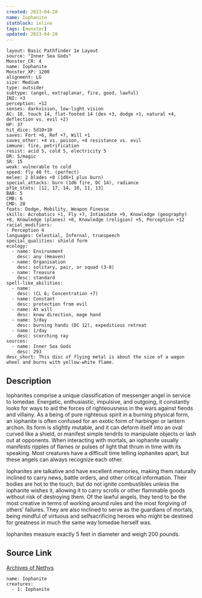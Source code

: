 ```yaml
---
created: 2023-04-28
name: Iophanite
statblock: inline
tags: [monster]
updated: 2023-04-28
---
```

```statblock
layout: Basic Pathfinder 1e Layout
source: "Inner Sea Gods"
Monster_CR: 4
name: Iophanite
Monster_XP: 1200
alignment: LG
size: Medium
type: outsider
subtype: (angel, extraplanar, fire, good, lawful)
INI: +3
perception: +12
senses: darkvision, low-light vision
AC: 18, touch 14, flat-footed 14 (dex +3, dodge +1, natural +4, deflection vs. evil +2)
HP: 37
hit_dice: 5d10+10
saves: Fort +6, Ref +7, Will +1
saves_other: +4 vs. poison, +4 resistance vs. evil
immune: fire, petrification
resist: acid 5, cold 5, electricity 5
DR: 5/magic
SR: 15
weak: vulnerable to cold
speed: fly 40 ft. (perfect)
melee: 2 blades +8 (1d8+1 plus burn)
special_attacks: burn (1d6 fire, DC 14), radiance
pf1e_stats: [12, 17, 14, 10, 11, 13]
BAB: 5
CMB: 6
CMD: 20
feats: Dodge, Mobility, Weapon Finesse
skills: Acrobatics +1, Fly +7, Intimidate +9, Knowledge (geography) +8, Knowledge (planes) +8, Knowledge (religion) +5, Perception +12
racial_modifiers:
- Perception 4
languages: Celestial, Infernal, truespeech
special_qualities: shield form
ecology:
  - name: Environment
    desc: any (Heaven)
  - name: Organisation
    desc: solitary, pair, or squad (3-8)
  - name: Treasure
    desc: standard
spell-like_abilities:
  - name:
    desc: (CL 6; Concentration +7)
  - name: Constant
    desc: protection from evil
  - name: At will
    desc: know direction, mage hand
  - name: 3/day
    desc: burning hands (DC 12), expeditious retreat
  - name: 1/day
    desc: scorching ray
sources:
  - name: Inner Sea Gods
    desc: 293
desc_short: This disc of flying metal is about the size of a wagon wheel and burns with yellow-white flame.
```
## Description
Iophanites comprise a unique classification of messenger angel in service to Iomedae. Energetic, enthusiastic, impulsive, and outgoing, it constantly looks for ways to aid the forces of righteousness in the wars against fiends and villainy. As a being of pure righteous spirit in a burning physical form, an iophanite is often confused for an exotic form of harbinger or lantern archon. Its form is slightly mutable, and it can deform itself into an oval curved like a shield, or manifest simple tendrils to manipulate objects or lash out at opponents. When interacting with mortals, an iophanite usually manifests ripples of flames or pulses of light that thrum in time with its speaking. Most creatures have a difficult time telling iophanites apart, but these angels can always recognize each other.

Iophanites are talkative and have excellent memories, making them naturally inclined to carry news, battle orders, and other critical information. Their bodies are hot to the touch, but do not ignite combustibles unless the iophanite wishes it, allowing it to carry scrolls or other flammable goods without risk of destroying them. Of the lawful angels, they tend to be the most creative in terms of working around rules and the most forgiving of others’ failures. They are also inclined to serve as the guardians of mortals, being mindful of virtuous and selfsacrificing heroes who might be destined for greatness in much the same way Iomedae herself was.

Iophanites measure exactly 5 feet in diameter and weigh 200 pounds.
## Source Link
[Archives of Nethys](https://aonprd.com/MonsterDisplay.aspx?ItemName=Iophanite)
```encounter-table
name: Iophanite
creatures:
  - 1: Iophanite
```
